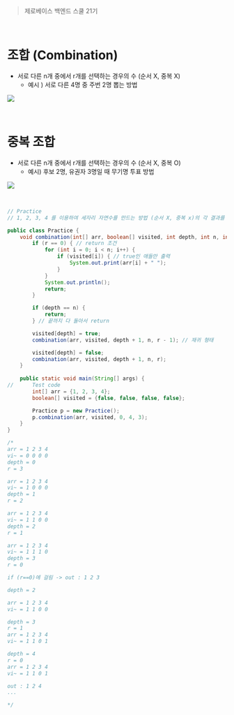 > 제로베이스 백엔드 스쿨 21기

</br>

# 조합 (Combination)

- 서로 다른 n개 중에서 r개를 선택하는 경우의 수 (순서 X, 중복 X)
  - 예시 ) 서로 다른 4명 중 주번 2명 뽑는 방법
  
![](https://velog.velcdn.com/images/yezanee/post/9f7d4a4d-3069-421e-a40c-521bf5f984ef/image.png)

</br>

# 중복 조합

- 서로 다른 n개 중에서 r개를 선택하는 경우의 수 (순서 X, 중복 O)
  - 예시) 후보 2명, 유권자 3명일 때 무기명 투표 방법
  
![](https://velog.velcdn.com/images/yezanee/post/79bda5d8-7729-4310-ac54-08e48d6f7a2b/image.png)

</br>

```java
// Practice
// 1, 2, 3, 4 를 이용하여 세자리 자연수를 만드는 방법 (순서 X, 중복 x)의 각 결과를 출력하시오

public class Practice {
    void combination(int[] arr, boolean[] visited, int depth, int n, int r) {
        if (r == 0) { // return 조건
            for (int i = 0; i < n; i++) {
                if (visited[i]) { // true인 애들만 출력
                    System.out.print(arr[i] + " ");
                }
            }
            System.out.println();
            return;
        }

        if (depth == n) {
            return;
        } // 끝까지 다 돌아서 return

        visited[depth] = true;
        combination(arr, visited, depth + 1, n, r - 1); // 재귀 형태

        visited[depth] = false;
        combination(arr, visited, depth + 1, n, r);
    }
    
    public static void main(String[] args) {
//      Test code
        int[] arr = {1, 2, 3, 4};
        boolean[] visited = {false, false, false, false};

        Practice p = new Practice();
        p.combination(arr, visited, 0, 4, 3);
    }
}

/*
arr = 1 2 3 4
vi~ = 0 0 0 0
depth = 0
r = 3

arr = 1 2 3 4
vi~ = 1 0 0 0
depth = 1
r = 2

arr = 1 2 3 4
vi~ = 1 1 0 0
depth = 2
r = 1

arr = 1 2 3 4
vi~ = 1 1 1 0
depth = 3
r = 0

if (r==0)에 걸림 -> out : 1 2 3

depth = 2

arr = 1 2 3 4
vi~ = 1 1 0 0

depth = 3
r = 1
arr = 1 2 3 4
vi~ = 1 1 0 1

depth = 4
r = 0
arr = 1 2 3 4
vi~ = 1 1 0 1

out : 1 2 4
...

*/
```
